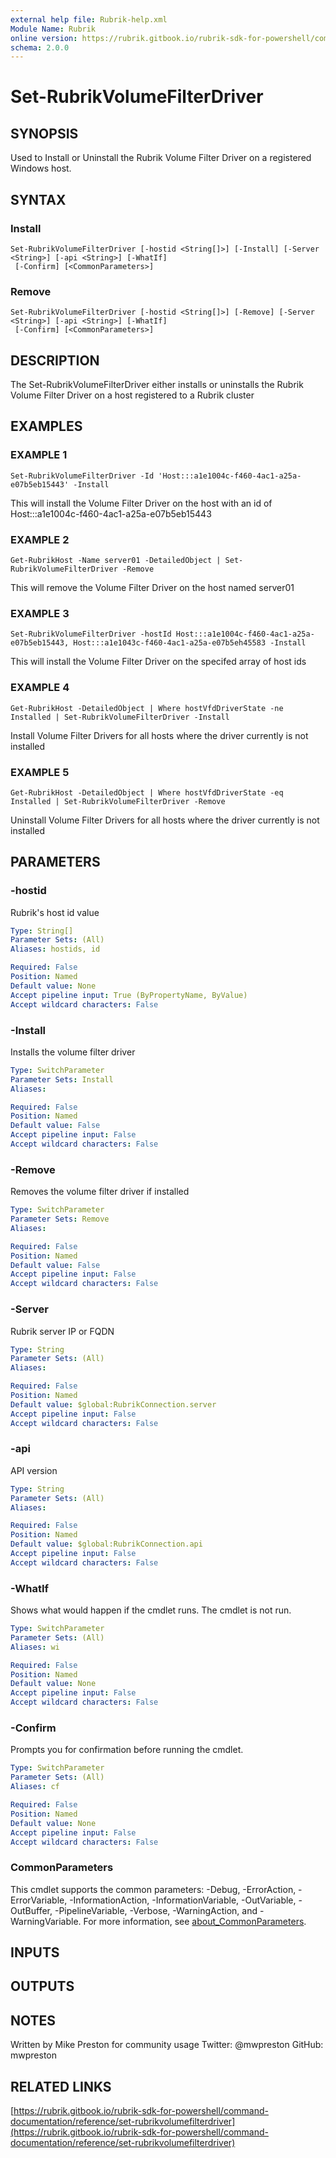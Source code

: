 ```yaml
---
external help file: Rubrik-help.xml
Module Name: Rubrik
online version: https://rubrik.gitbook.io/rubrik-sdk-for-powershell/command-documentation/reference/set-rubrikvolumefilterdriver
schema: 2.0.0
---
```


# Set-RubrikVolumeFilterDriver

## SYNOPSIS
Used to Install or Uninstall the Rubrik Volume Filter Driver on a registered Windows host.

## SYNTAX

### Install
```
Set-RubrikVolumeFilterDriver [-hostid <String[]>] [-Install] [-Server <String>] [-api <String>] [-WhatIf]
 [-Confirm] [<CommonParameters>]
```

### Remove
```
Set-RubrikVolumeFilterDriver [-hostid <String[]>] [-Remove] [-Server <String>] [-api <String>] [-WhatIf]
 [-Confirm] [<CommonParameters>]
```

## DESCRIPTION
The Set-RubrikVolumeFilterDriver either installs or uninstalls the Rubrik Volume Filter Driver on a host registered to a Rubrik cluster

## EXAMPLES

### EXAMPLE 1
```
Set-RubrikVolumeFilterDriver -Id 'Host:::a1e1004c-f460-4ac1-a25a-e07b5eb15443' -Install
```

This will install the Volume Filter Driver on the host with an id of Host:::a1e1004c-f460-4ac1-a25a-e07b5eb15443

### EXAMPLE 2
```
Get-RubrikHost -Name server01 -DetailedObject | Set-RubrikVolumeFilterDriver -Remove
```

This will remove the Volume Filter Driver on the host named server01

### EXAMPLE 3
```
Set-RubrikVolumeFilterDriver -hostId Host:::a1e1004c-f460-4ac1-a25a-e07b5eb15443, Host:::a1e1043c-f460-4ac1-a25a-e07b5eh45583 -Install
```

This will install the Volume Filter Driver on the specifed array of host ids

### EXAMPLE 4
```
Get-RubrikHost -DetailedObject | Where hostVfdDriverState -ne Installed | Set-RubrikVolumeFilterDriver -Install
```

Install Volume Filter Drivers for all hosts where the driver currently is not installed

### EXAMPLE 5
```
Get-RubrikHost -DetailedObject | Where hostVfdDriverState -eq Installed | Set-RubrikVolumeFilterDriver -Remove
```

Uninstall Volume Filter Drivers for all hosts where the driver currently is not installed

## PARAMETERS

### -hostid
Rubrik's host id value

```yaml
Type: String[]
Parameter Sets: (All)
Aliases: hostids, id

Required: False
Position: Named
Default value: None
Accept pipeline input: True (ByPropertyName, ByValue)
Accept wildcard characters: False
```

### -Install
Installs the volume filter driver

```yaml
Type: SwitchParameter
Parameter Sets: Install
Aliases:

Required: False
Position: Named
Default value: False
Accept pipeline input: False
Accept wildcard characters: False
```

### -Remove
Removes the volume filter driver if installed

```yaml
Type: SwitchParameter
Parameter Sets: Remove
Aliases:

Required: False
Position: Named
Default value: False
Accept pipeline input: False
Accept wildcard characters: False
```

### -Server
Rubrik server IP or FQDN

```yaml
Type: String
Parameter Sets: (All)
Aliases:

Required: False
Position: Named
Default value: $global:RubrikConnection.server
Accept pipeline input: False
Accept wildcard characters: False
```

### -api
API version

```yaml
Type: String
Parameter Sets: (All)
Aliases:

Required: False
Position: Named
Default value: $global:RubrikConnection.api
Accept pipeline input: False
Accept wildcard characters: False
```

### -WhatIf
Shows what would happen if the cmdlet runs.
The cmdlet is not run.

```yaml
Type: SwitchParameter
Parameter Sets: (All)
Aliases: wi

Required: False
Position: Named
Default value: None
Accept pipeline input: False
Accept wildcard characters: False
```

### -Confirm
Prompts you for confirmation before running the cmdlet.

```yaml
Type: SwitchParameter
Parameter Sets: (All)
Aliases: cf

Required: False
Position: Named
Default value: None
Accept pipeline input: False
Accept wildcard characters: False
```

### CommonParameters
This cmdlet supports the common parameters: -Debug, -ErrorAction, -ErrorVariable, -InformationAction, -InformationVariable, -OutVariable, -OutBuffer, -PipelineVariable, -Verbose, -WarningAction, and -WarningVariable. For more information, see [about_CommonParameters](http://go.microsoft.com/fwlink/?LinkID=113216).

## INPUTS

## OUTPUTS

## NOTES
Written by Mike Preston for community usage
Twitter: @mwpreston
GitHub: mwpreston

## RELATED LINKS

[https://rubrik.gitbook.io/rubrik-sdk-for-powershell/command-documentation/reference/set-rubrikvolumefilterdriver](https://rubrik.gitbook.io/rubrik-sdk-for-powershell/command-documentation/reference/set-rubrikvolumefilterdriver)

